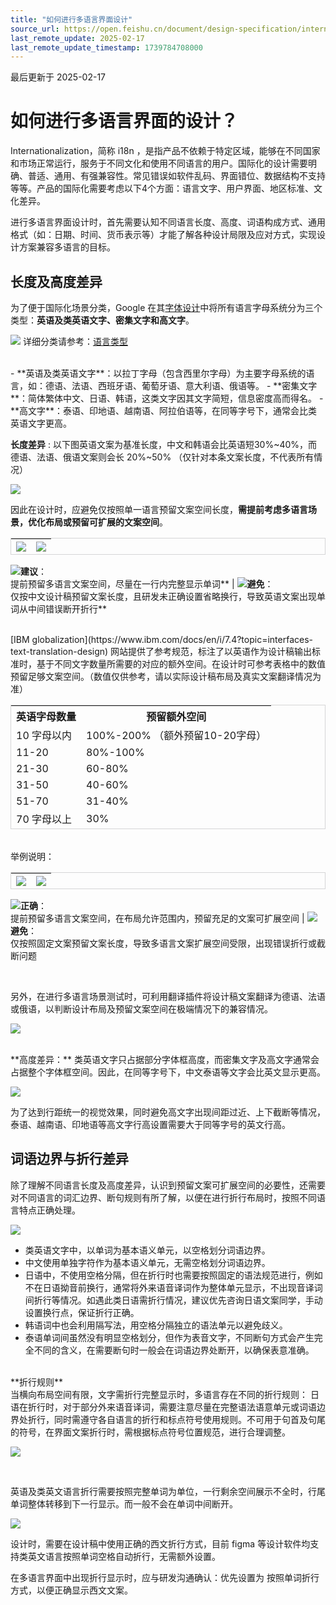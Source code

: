 ```yaml
---
title: "如何进行多语言界面设计"
source_url: https://open.feishu.cn/document/design-specification/internationalization/how-to-design-a-multilingual-interface
last_remote_update: 2025-02-17
last_remote_update_timestamp: 1739784708000
---
```

最后更新于 2025-02-17

# 如何进行多语言界面的设计？
Internationalization，简称 i18n ，是指产品不依赖于特定区域，能够在不同国家和市场正常运行，服务于不同文化和使用不同语言的用户。国际化的设计需要明确、普适、通用、有强兼容性。常见错误如软件乱码、界面错位、数据结构不支持等等。产品的国际化需要考虑以下4个方面：语言文字、用户界面、地区标准、文化差异。

进行多语言界面设计时，首先需要认知不同语言长度、高度、词语构成方式、通用格式（如：日期、时间、货币表示等）才能了解各种设计局限及应对方式，实现设计方案兼容多语言的目标。
## 长度及高度差异

为了便于国际化场景分类，Google 在其[字体设计](https://material.io/archive/guidelines/style/typography.html#typography-language-categorization)中将所有语言字母系统分为三个类型：**英语及类英语文字、密集文字和高文字**。

![](https://sf3-cn.feishucdn.com/obj/open-platform-opendoc/27ed5004ce7e4ff09922c994555a35c3_2mEU3kRcLf.png?height=1170&lazyload=true&maxWidth=800&width=1920)
详细分类请参考：[语言类型](https://material.io/archive/guidelines/style/typography.html#)

<br>
- **英语及类英语文字**：以拉丁字母（包含西里尔字母）为主要字母系统的语言，如：德语、法语、西班牙语、葡萄牙语、意大利语、俄语等。
- **密集文字**：简体繁体中文、日语、韩语，这类文字因其文字简短，信息密度高而得名。
- **高文字**：泰语、印地语、越南语、阿拉伯语等，在同等字号下，通常会比类英语文字更高。

<br>

**长度差异** : 以下图英语文案为基准长度，中文和韩语会比英语短30%~40%，而德语、法语、俄语文案则会长 20%~50% （仅针对本条文案长度，不代表所有情况）

![](https://sf3-cn.feishucdn.com/obj/open-platform-opendoc/45b0f2a2203b37506ead06bc1671fe5d_mDW7dvQWs9.png?height=1170&lazyload=true&maxWidth=800&width=1920)

因此在设计时，应避免仅按照单一语言预留文案空间长度，**需提前考虑多语言场景，优化布局或预留可扩展的文案空间**。

![](https://sf3-cn.feishucdn.com/obj/open-platform-opendoc/cbe2a3d1fadb79104ce29cae54dfe5e1_6wCFgTx6TX.png?height=826&lazyload=true&width=846) | ![](https://sf3-cn.feishucdn.com/obj/open-platform-opendoc/69730f215e850984c6f2bd8c0773e7ab_GwaWJn4Ywi.png?height=850&lazyload=true&width=846)
--- | ---
![](https://sf3-cn.feishucdn.com/obj/open-platform-opendoc/66dcdb0319910bd55f1d4e61206fcf9d_GLfpuegmdF.png?height=16&lazyload=true&width=650)**建议**：  
提前预留多语言文案空间，尽量在一行内完整显示单词** | ![](https://sf3-cn.feishucdn.com/obj/open-platform-opendoc/87761c58bd3e99b86c9190bca6e255fc_tixaYBuk2a.png?height=16&lazyload=true&width=650)**避免**：  
仅按中文设计稿预留文案长度，且研发未正确设置省略换行，导致英语文案出现单词从中间错误断开折行**

<br>
[IBM globalization](https://www.ibm.com/docs/en/i/7.4?topic=interfaces-text-translation-design) 网站提供了参考规范，标注了以英语作为设计稿输出标准时，基于不同文字数量所需要的对应的额外空间。在设计时可参考表格中的数值预留足够文案空间。（数值仅供参考，请以实际设计稿布局及真实文案翻译情况为准）
<!DOCTYPE html>
<html>
<head>
    <style>
        table {
            border-collapse: separate;
            border-spacing: 0;
            border: 1px solid #D5D5D6;
        }

td {
            border: 1px solid #EAEAEA;
            padding: 0px;
        }
    </style>
</head>
</html>

**英语字母数量** | **预留额外空间**
--- | ---
10 字母以内 | 100%-200% （额外预留10-20字母）
11-20 | 80%-100%
21-30 | 60-80%
31-50 | 40-60%
51-70 | 31-40%
70 字母以上 | 30%

<br>
举例说明：

![](https://sf3-cn.feishucdn.com/obj/open-platform-opendoc/103673daacdba6bd9c01feaa43d09804_4VUcr7H0Cm.png?height=544&lazyload=true&width=990) | ![](https://sf3-cn.feishucdn.com/obj/open-platform-opendoc/80a8bf33ed92be6cc325ae7da87feb26_KQQk6SJOqN.png?height=544&lazyload=true&width=990)
--- | ---
![](https://sf3-cn.feishucdn.com/obj/open-platform-opendoc/66dcdb0319910bd55f1d4e61206fcf9d_laX2CaMayY.png?height=16&lazyload=true&width=650)**正确**：  
提前预留多语言文案空间，在布局允许范围内，预留充足的文案可扩展空间 | ![](https://sf3-cn.feishucdn.com/obj/open-platform-opendoc/87761c58bd3e99b86c9190bca6e255fc_I85wVl8oVl.png?height=16&lazyload=true&width=650)**避免**：  
仅按照固定文案预留文案长度，导致多语言文案扩展空间受限，出现错误折行或截断问题

<br>

另外，在进行多语言场景测试时，可利用翻译插件将设计稿文案翻译为德语、法语或俄语，以判断设计布局及预留文案空间在极端情况下的兼容情况。

![](https://sf3-cn.feishucdn.com/obj/open-platform-opendoc/b528fc57b50a13fc1c4e4893a5f4aff8_rYwAt7pbkb.png?height=1170&lazyload=true&maxWidth=800&width=1920)

<br>  
**高度差异：** 类英语文字只占据部分字体框高度，而密集文字及高文字通常会占据整个字体框空间。因此，在同等字号下，中文泰语等文字会比英文显示更高。

![](https://sf3-cn.feishucdn.com/obj/open-platform-opendoc/b09a0722a9e54e1fcf3a526c4742cf81_uWEzfRR0Xl.png?height=1170&lazyload=true&maxWidth=800&width=1920)

为了达到行距统一的视觉效果，同时避免高文字出现间距过近、上下截断等情况，泰语、越南语、印地语等高文字行高设置需要大于同等字号的英文行高。

## 词语边界与折行差异

除了理解不同语言长度及高度差异，认识到预留文案可扩展空间的必要性，还需要对不同语言的词汇边界、断句规则有所了解，以便在进行折行布局时，按照不同语言特点正确处理。

![](https://sf3-cn.feishucdn.com/obj/open-platform-opendoc/ed7a86628032ff21383b3fde935eb11e_5jldrmOsmG.png?height=1170&lazyload=true&maxWidth=800&width=1920)

- 类英语文字中，以单词为基本语义单元，以空格划分词语边界。
- 中文使用单独字符作为基本语义单元，无需空格划分词语边界。
- 日语中，不使用空格分隔，但在折行时也需要按照固定的语法规范进行，例如不在日语拗音前换行，通常将外来语音译词作为整体单元显示，不出现音译词间折行等情况。如遇此类日语需折行情况，建议优先咨询日语文案同学，手动设置换行点，保证折行正确。
- 韩语词中也会利用隔写法，用空格分隔独立的语法单元以避免歧义。
- 泰语单词间虽然没有明显空格划分，但作为表音文字，不同断句方式会产生完全不同的含义，在需要断句时一般会在词语边界处断开，以确保表意准确。

<br> 
**折行规则**<br> 
当横向布局空间有限，文字需折行完整显示时，多语言存在不同的折行规则：
日语在折行时，对于部分外来语音译词，需要注意尽量在完整语法语意单元或词语边界处折行，同时需遵守各自语言的折行和标点符号使用规则。不可用于句首及句尾的符号，在界面文案折行时，需根据标点符号位置规范，进行合理调整。

![](https://sf3-cn.feishucdn.com/obj/open-platform-opendoc/a963af666e8cf9220dc1bb33b6c6c265_VwrgorgYWx.png?height=1170&lazyload=true&width=1920)

<br>  

英语及类英文语言折行需要按照完整单词为单位，一行剩余空间展示不全时，行尾单词整体转移到下一行显示。而一般不会在单词中间断开。

![](https://sf3-cn.feishucdn.com/obj/open-platform-opendoc/20bb31485314df357692977e30d8fd7e_iltbxil3nR.png?height=1170&lazyload=true&width=1920)

设计时，需要在设计稿中使用正确的西文折行方式，目前 figma 等设计软件均支持类英文语言按照单词空格自动折行，无需额外设置。

在多语言界面中出现折行显示时，应与研发沟通确认：优先设置为 按照单词折行方式，以便正确显示西文文案。
